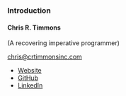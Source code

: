 ### Introduction

#### Chris R. Timmons
(A recovering imperative programmer)

chris@crtimmonsinc.com

- [Website](http://www.crtimmonsinc.com/)
- [GitHub](https://github.com/ctimmons)
- [LinkedIn](https://www.linkedin.com/in/crtimmonsinc)
